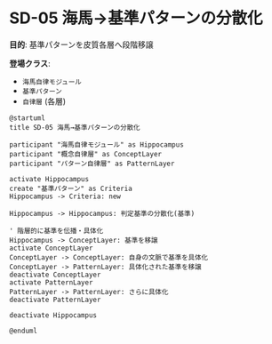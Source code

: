 # SD-05 海馬→基準パターンの分散化

**目的**: 基準パターンを皮質各層へ段階移譲

**登場クラス**: 
- `海馬自律モジュール`
- `基準パターン`
- `自律層` (各層)

```plantuml
@startuml
title SD-05 海馬→基準パターンの分散化

participant "海馬自律モジュール" as Hippocampus
participant "概念自律層" as ConceptLayer
participant "パターン自律層" as PatternLayer

activate Hippocampus
create "基準パターン" as Criteria
Hippocampus -> Criteria: new

Hippocampus -> Hippocampus: 判定基準の分散化(基準)

' 階層的に基準を伝播・具体化
Hippocampus -> ConceptLayer: 基準を移譲
activate ConceptLayer
ConceptLayer -> ConceptLayer: 自身の文脈で基準を具体化
ConceptLayer -> PatternLayer: 具体化された基準を移譲
deactivate ConceptLayer
activate PatternLayer
PatternLayer -> PatternLayer: さらに具体化
deactivate PatternLayer

deactivate Hippocampus

@enduml
```
